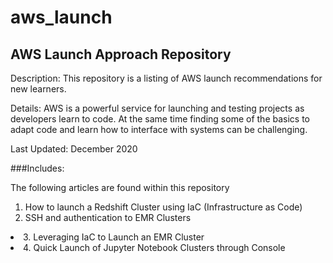# aws_launch

## AWS Launch Approach Repository

<p>Description: This repository is a listing of AWS launch recommendations for new learners.</p>

<p> Details: AWS is a powerful service for launching and testing projects as developers learn to code. At the same time finding some of the basics to adapt code and learn how to interface with systems can be challenging. </p>

Last Updated: December 2020

###Includes:

<p>The following articles are found within this repository</p>

1. How to launch a Redshift Cluster using IaC (Infrastructure as Code)</li>
2. SSH and authentication to EMR Clusters</li>
  <li>3. Leveraging IaC to Launch an EMR Cluster</li>
  <li>4. Quick Launch of Jupyter Notebook Clusters through Console</li>
</ul>
